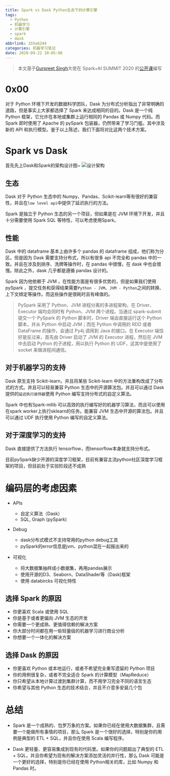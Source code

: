 ```yaml
---
title: Spark vs Dask Python生态下的计算引擎
tags:
  - Python
  - 机器学习
  - 计算引擎
  - spark
  - dask
abbrlink: 1b5a6244
categories: 机器学习笔记
date: 2020-09-22 10:05:00
---
```


> 本文基于[Gurpreet Singh](https://databricks.com/speaker/gurpreet-singh)大佬在 Spark+AI SUMMIT 2020 的[公开课](https://databricks.com/session/dask-and-apache-spark)编写

# 0x00

对于 Python 环境下开发的数据科学团队，Dask 为分布式分析指出了非常明确的道路，但是事实上大家都选择了 Spark 来达成相同的目的。Dask 是一个纯 Python 框架，它允许在本地或集群上运行相同的 Pandas 或 Numpy 代码。而 Spark 即时使用了 Apache 的 pySpark 包装器，仍然带来了学习门槛，其中涉及新的 API 和执行模型。鉴于以上陈述，我们下面将对比这两个技术方案。

# Spark vs Dask

首先先上Dask和Spark的架构设计图~
![设计架构](https://s1.ax1x.com/2020/09/22/wL8Tbt.png)

## 生态
Dask 对于 Python 生态中的 Numpy、Pandas、Scikit-learn等有很好的兼容性，并且在`low level api`中提供了延迟执行的方法。

Spark 是独立于 Python 生态的另一个项目，但如果是在 JVM 环境下开发，并且十分需要使用 Spark SQL 等特性，可以考虑使用Spark。

## 性能

Dask 中的 dataframe 基本上由许多个 pandas 的 dataframe 组成，他们称为分区。但是因为 Dask 需要支持分布式，所以有很多 api 不完全和 pandas 中的一致。并且在涉及到排序、洗牌等操作时，在 pandas 中很慢，在 dask 中也会很慢。除此之外，dask 几乎都是遵循 pandas 设计的。

Spark 因为他依赖于 JVM ，在性能方面是有很多优势的，但是如果我们使用 pySpark ，提交任务和获得结果需要`Python - JVM`、`JVM - Python`之间的转换、上下文绑定等操作。而这些操作是很耗时且有峰值的。

> PySpark 采用了 Python、JVM 进程分离的多进程架构，在 Driver、Executor 端均会同时有 Python、JVM 两个进程。当通过 spark-submit 提交一个 PySpark 的 Python 脚本时，Driver 端会直接运行这个 Python 脚本，并从 Python 中启动 JVM；而在 Python 中调用的 RDD 或者 DataFrame 的操作，会通过 Py4j 调用到 Java 的接口。在 Executor 端恰好是反过来，首先由 Driver 启动了 JVM 的 Executor 进程，然后在 JVM 中去启动 Python 的子进程，用以执行 Python 的 UDF，这其中是使用了 socket 来做进程间通信。

## 对于机器学习的支持

Dask 原生支持 Scikit-learn，并且将某些 Scikit-learn 中的方法重构改成了分布式的方式。并且可以轻易兼容 Python 生态中的开源算法包。并且可以通过 Dask 提供的`延迟执行装饰器`使用 Python 编写支持分布式的自定义算法。

Spark 中也有Spark-mllib 可以高效的执行编写好的机器学习算法，而且可以使用在spark worker上执行sklearn的任务。能兼容 JVM 生态中开源的算法包。并且可以通过 UDF 执行使用 Python 编写的自定义算法。

## 对于深度学习的支持

Dask 直接提供了方法执行 tensorflow，而tensorflow本身就支持分布式。

目前pySpark缺少开源的深度学习框架，目前有兼容主流python社区深度学习框架的项目，但目前处于实验阶段还不成熟

# 编码层的考虑因素

- APIs
	- 自定义算法（Dask）
	- SQL, Graph (pySpark)

- Debug
	- dask分布式模式不支持常用的python debug工具
	- pySpark的error信息是jvm、python混在一起报出来的

- 可视化
	- 将大数据集抽样成小数据集，再用pandas展示
	- 使用开源的D3、Seaborn、DataShader等（Dask)框架
	- 使用 databircks 可视化特性

## 选择 Spark 的原因

- 你更喜欢 Scala 或使用 SQL 
- 你是基于或者更偏向 JVM 生态的开发
- 你需要一个更成熟、更值得信赖的解决方案
- 你大部分时间都在用一些轻量级的机器学习进行商业分析
- 你想要一个一体化的解决方案

## 选择 Dask 的原因

- 你更喜欢 Python 或本地运行，或者不希望完全重写遗留的 Python 项目
- 你的用例很复杂，或者不完全适合 Spark 的计算模型（MapReduce）
- 你只希望从本地计算过渡到集群计算，而不用学习完全不同的语言生态
- 你希望与其他 Python 生态的技术结合，并且不介意多安装几个包

# 总结

- Spark 是一个成熟的、包罗万象的方案。如果你已经在使用大数据集群，且需要一个能做所有事情的项目，那么 Spark 是一个很好的选择，特别是你的用例是典型的 ETL + SQL，并且你在使用 Scala 编写程序。

- Dask 更轻量、更容易集成到现有的代码里。如果你的问题超出了典型的 ETL + SQL，并且你希望为现有的解决方案添加灵活的并行性，那么 Dask 可能是一个更好的选择，特别是你已经在使用 Python相关的库，比如 Numpy 和 Pandas 时。